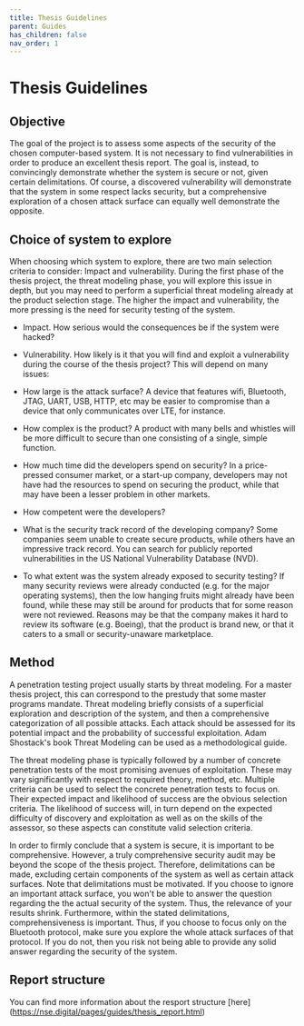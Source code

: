 ```yaml
---
title: Thesis Guidelines
parent: Guides
has_children: false
nav_order: 1
---
```


# Thesis Guidelines

## Objective

The goal of the project is to assess some aspects of the security of the chosen computer-based system. It is not necessary to find vulnerabilities in order to produce an excellent thesis report. The goal is, instead, to convincingly demonstrate whether the system is secure or not, given certain delimitations. Of course, a discovered vulnerability will demonstrate that the system in some respect lacks security, but a comprehensive exploration of a chosen attack surface can equally well demonstrate the opposite.

## Choice of system to explore

When choosing which system to explore, there are two main selection criteria to consider: Impact and vulnerability. During the first phase of the thesis project, the threat modeling phase, you will explore this issue in depth, but you may need to perform a superficial threat modeling already at the product selection stage. The higher the impact and vulnerability, the more pressing is the need for security testing of the system.

- Impact. How serious would the consequences be if the system were hacked?

- Vulnerability. How likely is it that you will find and exploit a vulnerability during the course of the thesis project? This will depend on many issues:

- How large is the attack surface? A device that features wifi, Bluetooth, JTAG, UART, USB, HTTP, etc may be easier to compromise than a device that only communicates over LTE, for instance.

- How complex is the product? A product with many bells and whistles will be more difficult to secure than one consisting of a single, simple function.
  
- How much time did the developers spend on security? In a price-pressed consumer market, or a start-up company, developers may not have had the resources to spend on securing the product, while that may have been a lesser problem in other markets.
 
- How competent were the developers?
 
- What is the security track record of the developing company? Some companies seem unable to create secure products, while others have an impressive track record. You can search for publicly reported vulnerabilities in the US National Vulnerability Database (NVD).

- To what extent was the system already exposed to security testing? If many security reviews were already conducted (e.g. for the major operating systems), then the low hanging fruits might already have been found, while these may still be around for products that for some reason were not reviewed. Reasons may be that the company makes it hard to review its software (e.g.
Boeing), that the product is brand new, or that it caters to a small or security-unaware marketplace. 

## Method

A penetration testing project usually starts by threat modeling. For a master thesis project, this can correspond to the prestudy that some master programs mandate. Threat modeling briefly consists of a superficial exploration and description of the system, and then a comprehensive categorization of all possible attacks. Each attack should be assessed for its potential impact and the probability of successful exploitation. Adam Shostack's book Threat Modeling can be used as a methodological guide.

The threat modeling phase is typically followed by a number of concrete penetration tests of the most promising avenues of exploitation. These may vary significantly with respect to required theory, method, etc. Multiple criteria can be used to select the concrete penetration tests to focus on. Their expected impact and likelihood of success are the obvious selection criteria. The likelihood of success will, in turn depend on the expected difficulty of discovery and exploitation as well as on the skills of the assessor, so these aspects can constitute valid selection criteria. 

In order to firmly conclude that a system is secure, it is important to be comprehensive. However, a truly comprehensive security audit may be beyond the scope of the thesis project. Therefore, delimitations can be made, excluding certain components of the system as well as certain attack surfaces. Note that delimitations must be motivated. If you choose to ignore an important attack surface, you won't be able to answer the question regarding the the actual security of the system. Thus, the relevance of your results shrink. Furthermore, within the stated delimitations, comprehensiveness is important. Thus, if you choose to focus only on the Bluetooth protocol, make sure you explore the whole attack surfaces of that protocol. If you do not, then you risk not being able to provide any solid answer regarding the security of the system.

## Report structure

You can find more information about the resport structure [here] (https://nse.digital/pages/guides/thesis_report.html)

